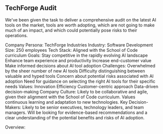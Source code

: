 ## TechForge Audit

We've been given the task to deliver a comprehensive audit on the latest AI tools on the market, tools are worth adopting, which are not going to make much of an impact, and which could potentially pose risks to their operations.

Company Persona: TechForge Industries
Industry: Software Development Size: 250 employees Tech Stack: Aligned with the School of Code curriculum Goals:
Stay competitive in the rapidly evolving AI landscape
Enhance team experience and productivity
Increase end-customer value
Make informed decisions about AI tool adoption
Challenges:
Overwhelmed by the sheer number of new AI tools
Difficulty distinguishing between valuable and hyped tools
Concern about potential risks associated with AI adoption
Need for guidance on selecting the right AI tools for their specific needs
Values:
Innovation
Efficiency
Customer-centric approach
Data-driven decision-making
Company Culture:
Likely to be collaborative and agile, given their alignment with the School of Code curriculum.
Values continuous learning and adaptation to new technologies.
Key Decision-Makers:
Likely to be senior executives, technology leaders, and team managers.
Will be looking for evidence-based recommendations and a clear understanding of the potential benefits and risks of AI adoption.


Overview: 
